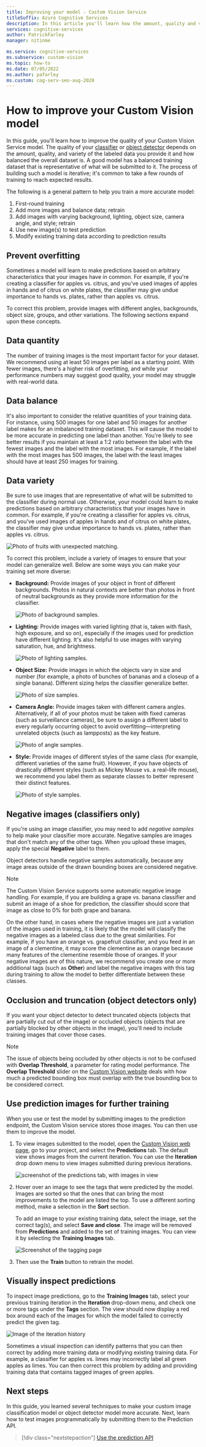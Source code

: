 ```yaml
---
title: Improving your model - Custom Vision Service
titleSuffix: Azure Cognitive Services
description: In this article you'll learn how the amount, quality and variety of data can improve the quality of your model in the Custom Vision service.
services: cognitive-services
author: PatrickFarley
manager: nitinme

ms.service: cognitive-services
ms.subservice: custom-vision
ms.topic: how-to
ms.date: 07/05/2022
ms.author: pafarley
ms.custom: cog-serv-seo-aug-2020
---
```


# How to improve your Custom Vision model

In this guide, you'll learn how to improve the quality of your Custom Vision Service model. The quality of your [classifier](./getting-started-build-a-classifier.md) or [object detector](./get-started-build-detector.md) depends on the amount, quality, and variety of the labeled data you provide it and how balanced the overall dataset is. A good model has a balanced training dataset that is representative of what will be submitted to it. The process of building such a model is iterative; it's common to take a few rounds of training to reach expected results.

The following is a general pattern to help you train a more accurate model:

1. First-round training
1. Add more images and balance data; retrain
1. Add images with varying background, lighting, object size, camera angle, and style; retrain
1. Use new image(s) to test prediction
1. Modify existing training data according to prediction results

## Prevent overfitting

Sometimes a model will learn to make predictions based on arbitrary characteristics that your images have in common. For example, if you're creating a classifier for apples vs. citrus, and you've used images of apples in hands and of citrus on white plates, the classifier may give undue importance to hands vs. plates, rather than apples vs. citrus.

To correct this problem, provide images with different angles, backgrounds, object size, groups, and other variations. The following sections expand upon these concepts.

## Data quantity

The number of training images is the most important factor for your dataset. We recommend using at least 50 images per label as a starting point. With fewer images, there's a higher risk of overfitting, and while your performance numbers may suggest good quality, your model may struggle with real-world data. 

## Data balance

It's also important to consider the relative quantities of your training data. For instance, using 500 images for one label and 50 images for another label makes for an imbalanced training dataset. This will cause the model to be more accurate in predicting one label than another. You're likely to see better results if you maintain at least a 1:2 ratio between the label with the fewest images and the label with the most images. For example, if the label with the most images has 500 images, the label with the least images should have at least 250 images for training.

## Data variety

Be sure to use images that are representative of what will be submitted to the classifier during normal use. Otherwise, your model could learn to make predictions based on arbitrary characteristics that your images have in common. For example, if you're creating a classifier for apples vs. citrus, and you've used images of apples in hands and of citrus on white plates, the classifier may give undue importance to hands vs. plates, rather than apples vs. citrus.

![Photo of fruits with unexpected matching.](./media/getting-started-improving-your-classifier/unexpected.png)

To correct this problem, include a variety of images to ensure that your model can generalize well. Below are some ways you can make your training set more diverse:

* __Background:__ Provide images of your object in front of different backgrounds. Photos in natural contexts are better than photos in front of neutral backgrounds as they provide more information for the classifier.

    ![Photo of background samples.](./media/getting-started-improving-your-classifier/background.png)

* __Lighting:__ Provide images with varied lighting (that is, taken with flash, high exposure, and so on), especially if the images used for prediction have different lighting. It's also helpful to use images with varying saturation, hue, and brightness.

    ![Photo of lighting samples.](./media/getting-started-improving-your-classifier/lighting.png)

* __Object Size:__ Provide images in which the objects vary in size and number (for example, a photo of bunches of bananas and a closeup of a single banana). Different sizing helps the classifier generalize better.

    ![Photo of size samples.](./media/getting-started-improving-your-classifier/size.png)

* __Camera Angle:__ Provide images taken with different camera angles. Alternatively, if all of your photos must be taken with fixed cameras (such as surveillance cameras), be sure to assign a different label to every regularly occurring object to avoid overfitting&mdash;interpreting unrelated objects (such as lampposts) as the key feature.

    ![Photo of angle samples.](./media/getting-started-improving-your-classifier/angle.png)

* __Style:__ Provide images of different styles of the same class (for example, different varieties of the same fruit). However, if you have objects of drastically different styles (such as Mickey Mouse vs. a real-life mouse), we recommend you label them as separate classes to better represent their distinct features.

    ![Photo of style samples.](./media/getting-started-improving-your-classifier/style.png)

## Negative images (classifiers only)

If you're using an image classifier, you may need to add _negative samples_ to help make your classifier more accurate. Negative samples are images that don't match any of the other tags. When you upload these images, apply the special **Negative** label to them.

Object detectors handle negative samples automatically, because any image areas outside of the drawn bounding boxes are considered negative.

> [!NOTE]
> The Custom Vision Service supports some automatic negative image handling. For example, if you are building a grape vs. banana classifier and submit an image of a shoe for prediction, the classifier should score that image as close to 0% for both grape and banana.
> 
> On the other hand, in cases where the negative images are just a variation of the images used in training, it is likely that the model will classify the negative images as a labeled class due to the great similarities. For example, if you have an orange vs. grapefruit classifier, and you feed in an image of a clementine, it may score the clementine as an orange because many features of the clementine resemble those of oranges. If your negative images are of this nature, we recommend you create one or more additional tags (such as **Other**) and label the negative images with this tag during training to allow the model to better differentiate between these classes.

## Occlusion and truncation (object detectors only)

If you want your object detector to detect truncated objects (objects that are partially cut out of the image) or occluded objects (objects that are partially blocked by other objects in the image), you'll need to include training images that cover those cases.

> [!NOTE]
> The issue of objects being occluded by other objects is not to be confused with **Overlap Threshold**, a parameter for rating model performance. The **Overlap Threshold** slider on the [Custom Vision website](https://customvision.ai) deals with how much a predicted bounding box must overlap with the true bounding box to be considered correct.

## Use prediction images for further training

When you use or test the model by submitting images to the prediction endpoint, the Custom Vision service stores those images. You can then use them to improve the model.

1. To view images submitted to the model, open the [Custom Vision web page](https://customvision.ai), go to your project, and select the __Predictions__ tab. The default view shows images from the current iteration. You can use the __Iteration__ drop down menu to view images submitted during previous iterations.

    ![screenshot of the predictions tab, with images in view](./media/getting-started-improving-your-classifier/predictions.png)

2. Hover over an image to see the tags that were predicted by the model. Images are sorted so that the ones that can bring the most improvements to the model are listed the top. To use a different sorting method, make a selection in the __Sort__ section. 

    To add an image to your existing training data, select the image, set the correct tag(s), and select __Save and close__. The image will be removed from __Predictions__ and added to the set of training images. You can view it by selecting the __Training Images__ tab.

    ![Screenshot of the tagging page](./media/getting-started-improving-your-classifier/tag.png)

3. Then use the __Train__ button to retrain the model.

## Visually inspect predictions

To inspect image predictions, go to the __Training Images__ tab, select your previous training iteration in the **Iteration** drop-down menu, and check one or more tags under the **Tags** section. The view should now display a red box around each of the images for which the model failed to correctly predict the given tag.

![Image of the iteration history](./media/getting-started-improving-your-classifier/iteration.png)

Sometimes a visual inspection can identify patterns that you can then correct by adding more training data or modifying existing training data. For example, a classifier for apples vs. limes may incorrectly label all green apples as limes. You can then correct this problem by adding and providing training data that contains tagged images of green apples.

## Next steps

In this guide, you learned several techniques to make your custom image classification model or object detector model more accurate. Next, learn how to test images programmatically by submitting them to the Prediction API.

> [!div class="nextstepaction"]
> [Use the prediction API](use-prediction-api.md)
